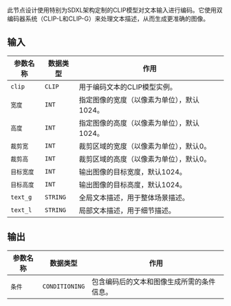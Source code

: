 此节点设计使用特别为SDXL架构定制的CLIP模型对文本输入进行编码。它使用双编码器系统（CLIP-L和CLIP-G）来处理文本描述，从而生成更准确的图像。

## 输入

| 参数名称 | 数据类型 | 作用                                                                                                       |
| -------- | -------- | ---------------------------------------------------------------------------------------------------------- |
| `clip`   | `CLIP`   | 用于编码文本的CLIP模型实例。                                                                                |
| `宽度`   | `INT`    | 指定图像的宽度（以像素为单位），默认1024。                                                                  |
| `高度`   | `INT`    | 指定图像的高度（以像素为单位），默认1024。                                                                  |
| `裁剪宽` | `INT`    | 裁剪区域的宽度（以像素为单位），默认0。                                                                     |
| `裁剪高` | `INT`    | 裁剪区域的高度（以像素为单位），默认0。                                                                     |
| `目标宽度` | `INT`  | 输出图像的目标宽度，默认1024。                                                                             |
| `目标高度` | `INT`  | 输出图像的目标高度，默认1024。                                                                             |
| `text_g` | `STRING` | 全局文本描述，用于整体场景描述。                                                                            |
| `text_l` | `STRING` | 局部文本描述，用于细节描述。                                                                                |

## 输出

| 参数名称 | 数据类型       | 作用                                                               |
| -------- | -------------- | ------------------------------------------------------------------ |
| `条件`   | `CONDITIONING` | 包含编码后的文本和图像生成所需的条件信息。                         |
